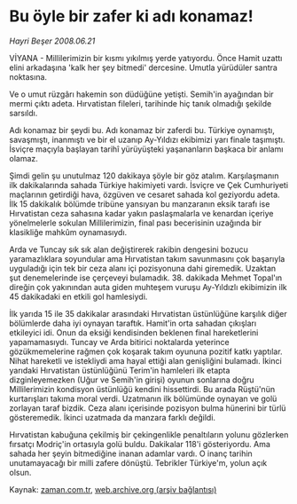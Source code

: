 # Bu öyle bir zafer ki adı konamaz!

*Hayri Beşer 2008.06.21*

<tr><td class="metin" colspan="2" style="padding-top: 20px; padding-left: 5px; padding-right: 10px;">VİYANA - Millilerimizin bir kısmı yıkılmış yerde yatıyordu. Önce Hamit uzattı elini arkadaşına 'kalk her şey bitmedi' dercesine. Umutla yürüdüler santra noktasına.</td></tr><tr><td class="metin" colspan="2" style="padding-top: 20px; padding-left: 5px; padding-right: 10px;"><p> Ve o umut rüzgârı hakemin son düdüğüne yetişti. Semih'in ayağından bir mermi çıktı adeta. Hırvatistan fileleri, tarihinde hiç tanık olmadığı şekilde sarsıldı.
<p> Adı konamaz bir şeydi bu. Adı konamaz bir zaferdi bu. Türkiye oynamıştı, savaşmıştı, inanmıştı ve bir el uzanıp Ay-Yıldızı ekibimizi yarı finale taşımıştı. İsviçre maçıyla başlayan tarihî yürüyüşteki yaşananların başkaca bir anlamı olamaz. 
<p> Şimdi gelin şu unutulmaz 120 dakikaya şöyle bir göz atalım. Karşılaşmanın ilk dakikalarında sahada Türkiye hakimiyeti vardı. İsviçre ve Çek Cumhuriyeti maçlarının getirdiği hava, özgüven ve cesaret sahada kol geziyordu adeta. İlk 15 dakikalık bölümde tribüne yansıyan bu manzaranın eksik tarafı ise Hırvatistan ceza sahasına kadar yakın paslaşmalarla ve kenardan içeriye yönelmelerle sokulan Millilerimizin, final pası becerisinin uzağında bir klasikliğe mahkûm oynamasıydı. 
<p> Arda ve Tuncay sık sık alan değiştirerek rakibin dengesini bozucu yaramazlıklara soyundular ama Hırvatistan takım savunmasını çok başarıyla uyguladığı için tek bir ceza alanı içi pozisyonuna dahi giremedik. Uzaktan şut denemelerinde ise çerçeveyi bulamadık. 38. dakikada Mehmet Topal'ın direğin çok yakınından auta giden muhteşem vuruşu Ay-Yıldızlı ekibimizin ilk 45 dakikadaki en etkili gol hamlesiydi.
<p> İlk yarıda 15 ile 35 dakikalar arasındaki Hırvatistan üstünlüğüne karşılık diğer bölümlerde daha iyi oynayan taraftık. Hamit'in orta sahadan çıkışları etkileyici idi. Onun da eksiği kendisinden beklenen final hareketlerini yapamamasıydı. Tuncay ve Arda bitirici noktalarda yeterince gözükmemelerine rağmen çok koşarak takım oyununa pozitif katkı yaptılar. Nihat hareketli ve istekliydi ama hayal ettiği alan genişliğini bulamadı. İkinci yarıdaki Hırvatistan üstünlüğünü Terim'in hamleleri ilk etapta dizginleyemezken (Uğur ve Semih'in girişi) oyunun sonlarına doğru Millilerimizin kondisyon üstünlüğü kendini hissettirdi. Bu arada Rüştü'nün kurtarışları takıma moral verdi. Uzatmanın ilk bölümünde oynayan ve golü zorlayan taraf bizdik. Ceza alanı içerisinde pozisyon bulma hünerini bir türlü gösteremedik. İkinci uzatmada da manzara farklı değildi. 
<p> Hırvatistan kabuğuna çekilmiş bir çekingenlikle penaltıların yolunu gözlerken fırsatçı Modriç'in ortasıyla golü buldu. Dakikalar 118'i gösteriyordu. Ama sahada her şeyin bitmediğine inanan adamlar vardı. O inanç tarihin unutamayacağı bir milli zafere dönüştü. Tebrikler Türkiye'm, yolun açık olsun.<br/></p></p></p></p></p></p></td></tr>

Kaynak: [zaman.com.tr](http://zaman.com.tr/yazar.do?yazino=704915), [web.archive.org (arşiv bağlantısı)](http://web.archive.org/web/20080828191027/http://zaman.com.tr:80/yazar.do?yazino=704915)
